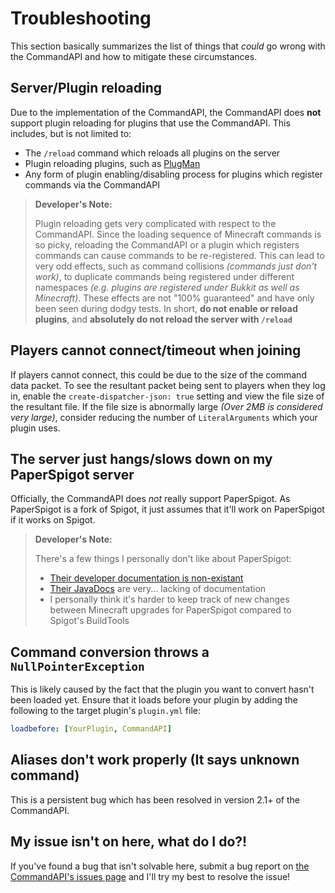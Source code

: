 # Troubleshooting

This section basically summarizes the list of things that _could_ go wrong with the CommandAPI and how to mitigate these circumstances.

## Server/Plugin reloading

Due to the implementation of the CommandAPI, the CommandAPI does **not** support plugin reloading for plugins that use the CommandAPI. This includes, but is not limited to:

* The `/reload` command which reloads all plugins on the server
* Plugin reloading plugins, such as [PlugMan](https://dev.bukkit.org/projects/plugman)
* Any form of plugin enabling/disabling process for plugins which register commands via the CommandAPI

> **Developer's Note:**
>
> Plugin reloading gets very complicated with respect to the CommandAPI. Since the loading sequence of Minecraft commands is so picky, reloading the CommandAPI or a plugin which registers commands can cause commands to be re-registered. This can lead to very odd effects, such as command collisions _(commands just don't work)_, to duplicate commands being registered under different namespaces _(e.g. plugins are registered under Bukkit as well as Minecraft)_. These effects are not "100% guaranteed" and have only been seen during dodgy tests. In short, **do not enable or reload plugins**, and **absolutely do not reload the server with `/reload`**

## Players cannot connect/timeout when joining

If players cannot connect, this could be due to the size of the command data packet. To see the resultant packet being sent to players when they log in, enable the `create-dispatcher-json: true` setting and view the file size of the resultant file. If the file size is abnormally large _(Over 2MB is considered very large)_, consider reducing the number of `LiteralArguments` which your plugin uses.

## The server just hangs/slows down on my PaperSpigot server

Officially, the CommandAPI does _not_ really support PaperSpigot. As PaperSpigot is a fork of Spigot, it just assumes that it'll work on PaperSpigot if it works on Spigot.

> **Developer's Note:**
>
> There's a few things I personally don't like about PaperSpigot:
>
> * [Their developer documentation is non-existant](https://paper.readthedocs.io/en/stable/about/faq.html#what-can-i-do-with-paper)
> * [Their JavaDocs](https://papermc.io/javadocs/paper/1.13/overview-summary.html) are very... lacking of documentation
> * I personally think it's harder to keep track of new changes between Minecraft upgrades for PaperSpigot compared to Spigot's BuildTools

## Command conversion throws a `NullPointerException`

This is likely caused by the fact that the plugin you want to convert hasn't been loaded yet. Ensure that it loads before your plugin by adding the following to the target plugin's `plugin.yml` file:

```yaml
loadbefore: [YourPlugin, CommandAPI]
```

## Aliases don't work properly (It says unknown command)

This is a persistent bug which has been resolved in version 2.1+ of the CommandAPI.

## My issue isn't on here, what do I do?!

If you've found a bug that isn't solvable here, submit a bug report on [the CommandAPI's issues page](https://github.com/JorelAli/1.13-Command-API/issues/new/choose) and I'll try my best to resolve the issue!
